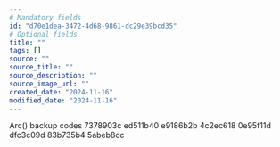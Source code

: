 ```yaml
---
# Mandatory fields
id: "d70e1dea-3472-4d68-9861-dc29e39bcd35"
# Optional fields
title: ""
tags: []
source: ""
source_title: ""
source_description: ""
source_image_url: ""
created_date: "2024-11-16"
modified_date: "2024-11-16"
---
```

Arc() backup codes
7378903c ed511b40 e9186b2b 4c2ec618 0e95f11d dfc3c09d 83b735b4 5abeb8cc